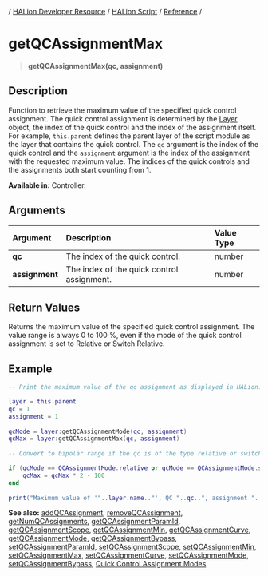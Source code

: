 / [HALion Developer Resource](../..//HALion-Developer-Resource.md) / [HALion Script](./HALion-Script.md) / [Reference](./Reference.md) /

# getQCAssignmentMax

>**getQCAssignmentMax(qc, assignment)**

## Description

Function to retrieve the maximum value of the specified quick control assignment. The quick control assignment is determined by the [Layer](./Layer.md) object, the index of the quick control and the index of the assignment itself. For example, ``this.parent`` defines the parent layer of the script module as the layer that contains the quick control. The ``qc`` argument is the index of the quick control and the ``assignment`` argument is the index of the assignment with the requested maximum value. The indices of the quick controls and the assignments both start counting from 1.

**Available in:** Controller.

## Arguments

|Argument|Description|Value Type|
|:-|:-|:-|
|**qc**|The index of the quick control.|number|
|**assignment**|The index of the quick control assignment.|number|

## Return Values

Returns the maximum value of the specified quick control assignment. The value range is always 0 to 100 %, even if the mode of the quick control assignment is set to Relative or Switch Relative.

## Example

```lua
-- Print the maximum value of the qc assignment as displayed in HALion.

layer = this.parent
qc = 1
assignment = 1
  
qcMode = layer:getQCAssignmentMode(qc, assignment)
qcMax = layer:getQCAssignmentMax(qc, assignment)
  
-- Convert to bipolar range if the qc is of the type relative or switch relative.

if (qcMode == QCAssignmentMode.relative or qcMode == QCAssignmentMode.switchRelative) then
    qcMax = qcMax * 2 - 100
end
   
print("Maximum value of '"..layer.name.."', QC "..qc..", assignment "..assignment..": "..qcMax..".")
```

**See also:** [addQCAssignment](./addQCAssignment.md), [removeQCAssignment](./removeQCAssignment.md), [getNumQCAssignments](./getNumQCAssignments.md), [getQCAssignmentParamId](./getQCAssignmentParamId.md), [getQCAssignmentScope](./getQCAssignmentScope.md), [getQCAssignmentMin](./getQCAssignmentMin.md), [getQCAssignmentCurve](./getQCAssignmentCurve.md), [getQCAssignmentMode](./getQCAssignmentMode.md), [getQCAssignmentBypass](./getQCAssignmentBypass.md), [setQCAssignmentParamId](./setQCAssignmentParamId.md), [setQCAssignmentScope](./setQCAssignmentScope.md), [setQCAssignmentMin](./setQCAssignmentMin.md), [setQCAssignmentMax](./setQCAssignmentMax.md), [setQCAssignmentCurve](./setQCAssignmentCurve.md), [setQCAssignmentMode](./setQCAssignmentMode.md), [setQCAssignmentBypass](./setQCAssignmentBypass.md), [Quick Control Assignment Modes](./Quick-Control-Assignment-Modes.md)